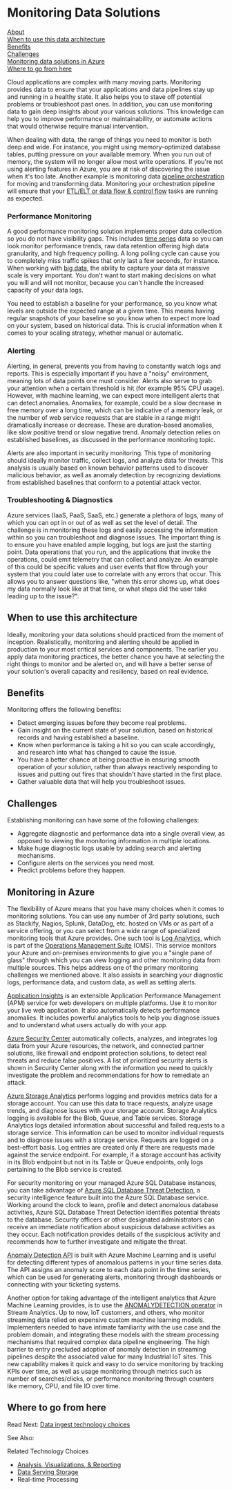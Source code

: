 # Monitoring Data Solutions

[About]()  
[When to use this data architecture](#whentouse)  
[Benefits](#benefits)  
[Challenges](#challenges)  
[Monitoring data solutions in Azure](#inazure)   
[Where to go from here](#wheretogo)  

<a name="about"></a>

Cloud applications are complex with many moving parts. Monitoring provides data to ensure that your applications and data pipelines stay up and running in a healthy state. It also helps you to stave off potential problems or troubleshoot past ones. In addition, you can use monitoring data to gain deep insights about your various solutions. This knowledge can help you to improve performance or maintainability, or automate actions that would otherwise require manual intervention.

When dealing with data, the range of things you need to monitor is both deep and wide. For instance, you might using memory-optimized database tables, putting pressure on your available memory. When you run out of memory, the system will no longer allow most write operations. If you're not using alerting features in Azure, you are at risk of discovering the issue when it's too late. Another example is monitoring data [pipeline orchestration](../technology-choices/pipeline-orchestration-data-movement.md) for moving and transforming data. Monitoring your orchestration pipeline will ensure that your [ETL/ELT or data flow & control flow](../common-architectures/data-pipeline.md) tasks are running as expected.

### Performance Monitoring

A good performance monitoring solution implements proper data collection so you do not have visibility gaps. This includes [time series](../solution-patterns/time-series.md) data so you can look monitor performance trends, raw data retention offering high data granularity, and high frequency polling. A long polling cycle can cause you to completely miss traffic spikes that only last a few seconds, for instance. When working with [big data](../common-architectures/big-data.md), the ability to capture your data at massive scale is very important. You don't want to start making decisions on what you will and will not monitor, because you can't handle the increased capacity of your data logs.

You need to establish a baseline for your performance, so you know what levels are outside the expected range at a given time. This means having regular snapshots of your baseline so you know when to expect more load on your system, based on historical data. This is crucial information when it comes to your scaling strategy, whether manual or automatic.

### Alerting

Alerting, in general, prevents you from having to constantly watch logs and reports. This is especially important if you have a "noisy" environment, meaning lots of data points one must consider. Alerts also serve to grab your attention when a certain threshold is hit (for example 95% CPU usage). However, with machine learning, we can expect more intelligent alerts that can detect anomalies. Anomalies, for example, could be a slow decrease in free memory over a long time, which can be indicative of a memory leak, or the number of web service requests that are stable in a range might dramatically increase or decrease. These are duration-based anomalies, like slow positive trend or slow negative trend. Anomaly detection relies on established baselines, as discussed in the performance monitoring topic.

Alerts are also important in security monitoring. This type of monitoring should ideally monitor traffic, collect logs, and analyze data for threats. This analysis is usually based on known behavior patterns used to discover malicious behavior, as well as anomaly detection by recognizing deviations from established baselines that conform to a potential attack vector.

### Troubleshooting & Diagnostics

Azure services (IaaS, PaaS, SaaS, etc.) generate a plethora of logs, many of which you can opt in or out of as well as set the level of detail. The challenge is in monitoring these logs and easily accessing the information within so you can troubleshoot and diagnose issues. The important thing is to ensure you have enabled ample logging, but logs are just the starting point. Data operations that you run, and the applications that invoke the operations, could emit telemetry that can collect and analyze. An example of this could be specific values and user events that flow through your system that you could later use to correlate with any errors that occur. This allows you to answer questions like, "when this error shows up, what does my data normally look like at that time, or what steps did the user take leading up to the issue?".

## <a name="whentouse"></a>When to use this architecture

Ideally, monitoring your data solutions should practiced from the moment of inception. Realistically, monitoring and alerting should be applied in production to your most critical services and components. The earlier you apply data monitoring practices, the better chance you have at selecting the right things to monitor and be alerted on, and will have a better sense of your solution's overall capacity and resiliency, based on real evidence.

## <a name="benefits"></a>Benefits

Monitoring offers the following benefits:

* Detect emerging issues before they become real problems.
* Gain insight on the current state of your solution, based on historical records and having established a baseline.
* Know when performance is taking a hit so you can scale accordingly, and research into what has changed to cause the issue.
* You have a better chance at being proactive in ensuring smooth operation of your solution, rather than always reactively responding to issues and putting out fires that shouldn't have started in the first place.
* Gather valuable data that will help you troubleshoot issues.

## <a name="challenges"></a>Challenges

Establishing monitoring can have some of the following challenges:

* Aggregate diagnostic and performance data into a single overall view, as opposed to viewing the monitoring information in multiple locations.
* Make huge diagnostic logs usable by adding search and alerting mechanisms.
* Configure alerts on the services you need most.
* Predict problems before they happen.

## <a name="inazure"></a>Monitoring in Azure

The flexibility of Azure means that you have many choices when it comes to monitoring solutions. You can use any number of 3rd party solutions, such as Stackify, Nagios, Splunk, DataDog, etc. hosted on VMs or as part of a service offering, or you can select from a wide range of specialized monitoring tools that Azure provides. One such tool is [Log Analytics](https://docs.microsoft.com/azure/log-analytics/log-analytics-overview), which is part of the [Operations Management Suite](https://docs.microsoft.com/azure/operations-management-suite/operations-management-suite-overview) (OMS). This service monitors your Azure and on-premises environments to give you a "single pane of glass" through which you can view logging and other monitoring data from multiple sources. This helps address one of the primary monitoring challenges we mentioned above. It also assists in searching your diagnostic logs, performance data, and custom data, as well as setting alerts.

[Application Insights](https://docs.microsoft.com/azure/application-insights/app-insights-overview) is an extensible Application Performance Management (APM) service for web developers on multiple platforms. Use it to monitor your live web application. It also automatically detects performance anomalies. It includes powerful analytics tools to help you diagnose issues and to understand what users actually do with your app.

[Azure Security Center](https://docs.microsoft.com/azure/security-center/security-center-intro) automatically collects, analyzes, and integrates log data from your Azure resources, the network, and connected partner solutions, like firewall and endpoint protection solutions, to detect real threats and reduce false positives. A list of prioritized security alerts is shown in Security Center along with the information you need to quickly investigate the problem and recommendations for how to remediate an attack.

[Azure Storage Analytics](https://docs.microsoft.com/rest/api/storageservices/fileservices/storage-analytics) performs logging and provides metrics data for a storage account. You can use this data to trace requests, analyze usage trends, and diagnose issues with your storage account. Storage Analytics logging is available for the Blob, Queue, and Table services. Storage Analytics logs detailed information about successful and failed requests to a storage service. This information can be used to monitor individual requests and to diagnose issues with a storage service. Requests are logged on a best-effort basis. Log entries are created only if there are requests made against the service endpoint. For example, if a storage account has activity in its Blob endpoint but not in its Table or Queue endpoints, only logs pertaining to the Blob service is created.

For security monitoring on your managed Azure SQL Database instances, you can take advantage of [Azure SQL Database Threat Detection](https://docs.microsoft.com/azure/sql-database/sql-database-threat-detection), a security intelligence feature built into the Azure SQL Database service. Working around the clock to learn, profile and detect anomalous database activities, Azure SQL Database Threat Detection identifies potential threats to the database. Security officers or other designated administrators can receive an immediate notification about suspicious database activities as they occur. Each notification provides details of the suspicious activity and recommends how to further investigate and mitigate the threat.

[Anomaly Detection API](https://docs.microsoft.com/azure/machine-learning/team-data-science-process/apps-anomaly-detection-api) is built with Azure Machine Learning and is useful for detecting different types of anomalous patterns in your time series data. The API assigns an anomaly score to each data point in the time series, which can be used for generating alerts, monitoring through dashboards or connecting with your ticketing systems.

Another option for taking advantage of the intelligent analytics that Azure Machine Learning provides, is to use the [ANOMALYDETECTION operator](https://docs.microsoft.com/azure/stream-analytics/stream-analytics-machine-learning-anomaly-detection) in Stream Analytics. Up to now, IoT customers, and others, who monitor streaming data relied on expensive custom machine learning models. Implementers needed to have intimate familiarity with the use case and the problem domain, and integrating these models with the stream processing mechanisms that required complex data pipeline engineering. The high barrier to entry precluded adoption of anomaly detection in streaming pipelines despite the associated value for many Industrial IoT sites. This new capability makes it quick and easy to do service monitoring by tracking KPIs over time, as well as usage monitoring through metrics such as number of searches/clicks, or performance monitoring through counters like memory, CPU, and file IO over time.

## <a name="wheretogo"></a>Where to go from here
Read Next:
[Data ingest technology choices](../technology-choices/data-ingest.md)

See Also:

Related Technology Choices
- [Analysis, Visualizations, & Reporting](../technology-choices/analysis-visualizations-reporting.md)
- [Data Serving Storage](../technology-choices/data-serving-storage.md)
- Real-time Processing